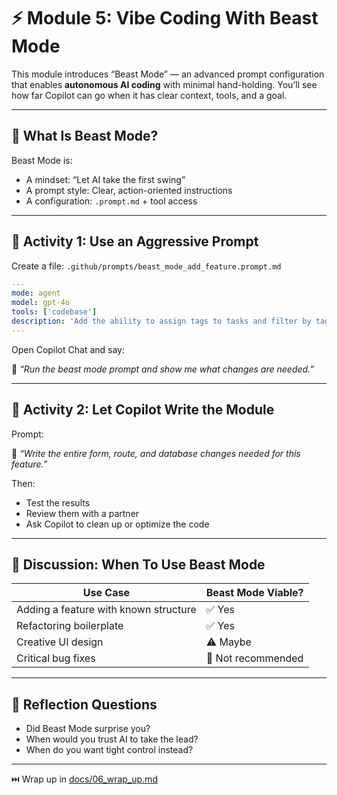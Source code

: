# ⚡ Module 5: Vibe Coding With Beast Mode

This module introduces “Beast Mode” — an advanced prompt configuration that enables **autonomous AI coding** with minimal hand-holding. You’ll see how far Copilot can go when it has clear context, tools, and a goal.

---

## 🦁 What Is Beast Mode?

Beast Mode is:
- A mindset: “Let AI take the first swing”
- A prompt style: Clear, action-oriented instructions
- A configuration: `.prompt.md` + tool access

---

## 🧪 Activity 1: Use an Aggressive Prompt

Create a file: `.github/prompts/beast_mode_add_feature.prompt.md`

```yaml
---
mode: agent
model: gpt-4o
tools: ['codebase']
description: 'Add the ability to assign tags to tasks and filter by tags on the homepage.'
---
```

Open Copilot Chat and say:

💬 *“Run the beast mode prompt and show me what changes are needed.”*

---

## 🧪 Activity 2: Let Copilot Write the Module

Prompt:

💬 *“Write the entire form, route, and database changes needed for this feature.”*

Then:
- Test the results
- Review them with a partner
- Ask Copilot to clean up or optimize the code

---

## 💬 Discussion: When To Use Beast Mode

| Use Case | Beast Mode Viable? |
|----------|--------------------|
| Adding a feature with known structure | ✅ Yes |
| Refactoring boilerplate | ✅ Yes |
| Creative UI design | ⚠️ Maybe |
| Critical bug fixes | 🚫 Not recommended |

---

## 🧠 Reflection Questions

- Did Beast Mode surprise you?
- When would you trust AI to take the lead?
- When do you want tight control instead?

---

⏭️ Wrap up in [docs/06_wrap_up.md](./06_wrap_up.md)
